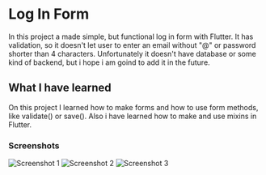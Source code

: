 # Log In Form

In this project a made simple, but functional log in form with Flutter. It has validation, so it doesn't let user to enter an email without "@" or password shorter than 4 characters.
Unfortunately it doesn't have database or some kind of backend, but i hope i am goind to add it in the future.

## What I have learned

On this project I learned how to make forms and how to use form methods, like validate() or save(). Also i have learned how to make and use mixins in Flutter.

### Screenshots
![Screenshot 1](https://user-images.githubusercontent.com/26110447/55675261-5edcbb00-58c0-11e9-8dd5-fc6870104af8.PNG)
![Screenshot 2](https://user-images.githubusercontent.com/26110447/55675262-5f755180-58c0-11e9-8a26-985df77ff3f8.PNG)
![Screenshot 3](https://user-images.githubusercontent.com/26110447/55675263-600de800-58c0-11e9-8259-d1c563c03ee8.PNG)

